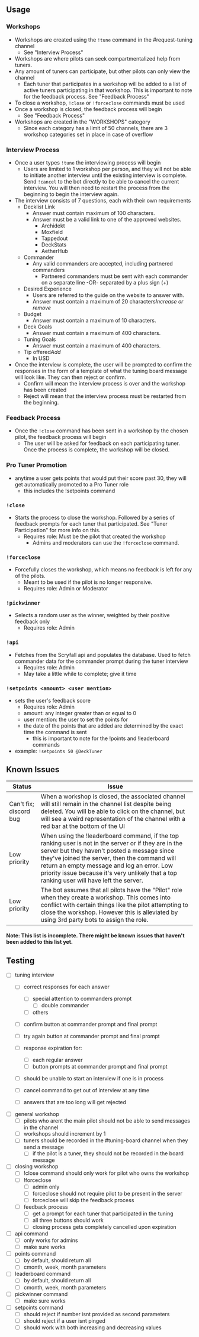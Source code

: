 ## Usage

### Workshops
- Workshops are created using the `!tune` command in the #request-tuning channel
	- See "Interview Process"
- Workshops are where pilots can seek compartmentalized help from tuners.
- Any amount of tuners can participate, but other pilots can only view the channel
	- Each tuner that participates in a workshop will be added to a list of active tuners participating in that workshop. This is important to note for the feedback process. See "Feedback Process"
- To close a workshop, `!close` or `!forceclose` commands must be used
- Once a workshop is closed, the feedback process will begin
	- See "Feedback Process"
- Workshops are created in the "WORKSHOPS" category
	- Since each category has a limit of 50 channels, there are 3 workshop categories set in place in case of overflow

### Interview Process
- Once a user types `!tune` the interviewing process will begin
	- Users are limited to 1 workshop per person, and they will not be able to initiate another interview until the existing interview is complete. Send `!cancel` to the bot directly to be able to cancel the current interview. You will then need to restart the process from the beginning to begin the interview again.
- The interview consists of 7 questions, each with their own requirements
	-  Decklist Link
		- Answer must contain maximum of 100 characters.
		- Answer must be a valid link to one of the approved websites.
			- Archidekt
			- Moxfield
			- Tappedout
			- DeckStats
			- AetherHub
	- Commander
		- Any valid commanders are accepted, including partnered commanders
			- Partnered commanders must be sent with each commander on a separate line -OR- separated by a plus sign (+)
	- Desired Experience
		- Users are referred to the guide on the website to answer with.
		- Answer must contain a maximum of 20 characters*Increase or remove*
	- Budget
		- Answer must contain a maximum of 10 characters.
	- Deck Goals
		- Answer must contain a maximum of 400 characters.
	- Tuning Goals
		- Answer must contain a maximum of 400 characters.
	- Tip offered*Add*
		- In USD
- Once the interview is complete, the user will be prompted to confirm the responses in the form of a template of what the tuning board message will look like. They can then reject or confirm. 
	- Confirm will mean the interview process is over and the workshop has been created
	- Reject will mean that the interview process must be restarted from the beginning.

### Feedback Process
- Once the `!close` command has been sent in a workshop by the chosen pilot, the feedback process will begin
	- The user will be asked for feedback on each participating tuner. Once the process is complete, the workshop will be closed. 
	
### Pro Tuner Promotion
- anytime a user gets points that would put their score past 30, they will get automatically promoted to a Pro Tuner role
	- this includes the !setpoints command

### `!close`
- Starts the process to close the workshop. Followed by a series of feedback prompts for each tuner that participated. See "Tuner Participation" for more info on this.
	- Requires role: Must be the pilot that created the workshop
		- Admins and moderators can use the `!forceclose` command.

### `!forceclose`
- Forcefully closes the workshop, which means no feedback is left for any of the pilots.
	- Meant to be used if the pilot is no longer responsive.
	- Requires role: Admin or Moderator

### `!pickwinner`
- Selects a random user as the winner, weighted by their positive feedback only
	- Requires role: Admin

### `!api`
- Fetches from the Scryfall api and populates the database. Used to fetch commander data for the commander prompt during the tuner interview
	- Requires role: Admin
	- May take a little while to complete; give it time

### `!setpoints <amount> <user mention>`
- sets the user's feedback score
	- Requires role: Admin
	- amount: any integer greater than or equal to 0
	- user mention: the user to set the points for
	- the date of the points that are added are determined by the exact time the command is sent
		- this is important to note for the !points and !leaderboard commands	
- example: `!setpoints 50 @DeckTuner`

## Known Issues
| Status |Issue |
|--|--|
|Can't fix; discord bug| When a workshop is closed, the associated channel will still remain in the channel list despite being deleted. You will be able to click on the channel, but will see a weird representation of the channel with a red bar at the bottom of the UI |
|Low priority |When using the !leaderboard command, if the top ranking user is not in the server or if they are in the server but they haven't posted a message since they've joined the server, then the command will return an empty message and log an error. Low priority issue because it's very unlikely that a top ranking user will have left the server.|
|Low priority |The bot assumes that all pilots have the "Pilot" role when they create a workshop. This comes into conflict with certain things like the pilot attempting to close the workshop. However this is alleviated by using 3rd party bots to assign the role. |
#### Note: This list is incomplete. There might be known issues that haven't been added to this list yet. 


## Testing

- [ ] tuning interview
    - [ ] correct responses for each answer
        - [ ] special attention to commanders prompt
            - [ ] double commander
        - [ ] others
    - [ ] confirm button at commander prompt and final prompt
    - [ ] try again button at commander prompt and final prompt

    - [ ] response expiration for: 
        - [ ] each regular answer
        - [ ] button prompts at commander prompt and final prompt

    - [ ] should be unable to start an interview if one is in process
    - [ ] cancel command to get out of interview at any time
    - [ ] answers that are too long will get rejected

- [ ] general workshop
    - [ ] pilots who arent the main pilot should not be able to send messages in the channel
    - [ ] workshops should increment by 1
    - [ ] tuners should be recorded in the #tuning-board channel when they send a message
        - [ ] if the pilot is a tuner, they should not be recorded in the board message

- [ ]  closing workshop
    - [ ] !close command should only work for pilot who owns the workshop
    - [ ] !forceclose
        - [ ] admin only
        - [ ] forceclose should not require pilot to be present in the server
        - [ ] forceclose will skip the feedback process
    - [ ] feedback process
        - [ ] get a prompt for each tuner that participated in the tuning
        - [ ] all three buttons should work
        - [ ] closing process gets completely cancelled upon expiration

- [ ] api command
    - [ ] only works for admins
    - [ ] make sure works

- [ ] points command
    - [ ] by default, should return all
    - [ ] cmonth, week, month parameters

- [ ] leaderboard command
    - [ ] by default, should return all
    - [ ] cmonth, week, month parameters

- [ ] pickwinner command
    - [ ] make sure works

- [ ] setpoints command
    - [ ] should reject if number isnt provided as second parameters
    - [ ] should reject if a user isnt pinged
    - [ ] should work with both increasing and decreasing values
